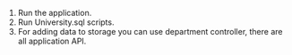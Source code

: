 1. Run the application.
2. Run University.sql scripts.
3. For adding data to storage you can use department controller, there are all application API.
